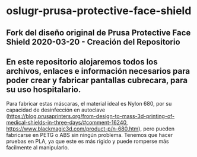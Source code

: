 # oslugr-prusa-protective-face-shield
Fork del diseño original de Prusa Protective Face Shield
2020-03-20 - Creación del Repositorio
----------
En este repositorio alojaremos todos los archivos, enlaces e información necesarios para poder crear y fabricar pantallas cubrecara, para su uso hospitalario.
----------
Para fabricar estas máscaras, el material ideal es Nylon 680, por su capacidad de desinfección en autoclave (https://blog.prusaprinters.org/from-design-to-mass-3d-printing-of-medical-shields-in-three-days/#comment-16240, https://www.blackmagic3d.com/product-p/n-680.htm), pero pueden fabricarse en PETG o ABS sin ningún problema.
Tenemos que hacer pruebas en PLA, ya que este es más rígido y puede romperse más facilmente al manipularlo.
